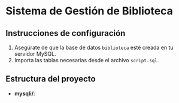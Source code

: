 # Sistema de Gestión de Biblioteca

## Instrucciones de configuración
1. Asegúrate de que la base de datos `biblioteca` esté creada en tu servidor MySQL.
2. Importa las tablas necesarias desde el archivo `script.sql`.

## Estructura del proyecto
- **mysqli/**:
